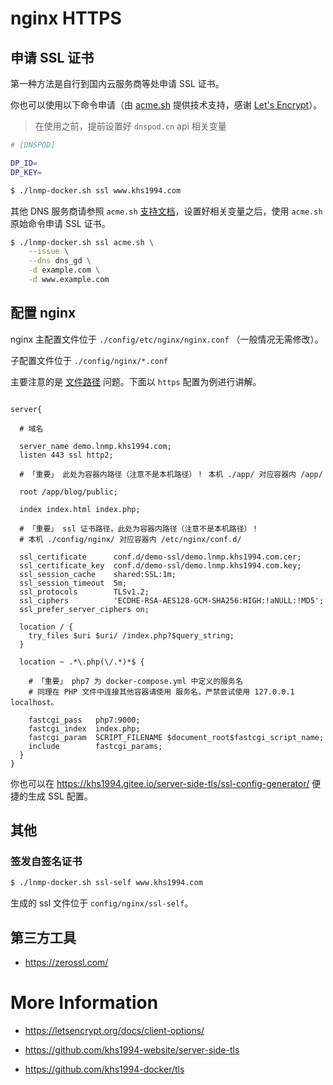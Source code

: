 # nginx HTTPS

## 申请 SSL 证书

第一种方法是自行到国内云服务商等处申请 SSL 证书。

你也可以使用以下命令申请（由 [acme.sh](https://github.com/Neilpang/acme.sh) 提供技术支持，感谢 [Let's Encrypt](https://letsencrypt.org/)）。

>在使用之前，提前设置好 `dnspod.cn` api 相关变量

```bash
# [DNSPOD]

DP_ID=
DP_KEY=
```

```bash
$ ./lnmp-docker.sh ssl www.khs1994.com
```

其他 DNS 服务商请参照 `acme.sh` [支持文档](https://github.com/Neilpang/acme.sh/tree/master/dnsapi)，设置好相关变量之后，使用 `acme.sh` 原始命令申请 SSL 证书。

```bash
$ ./lnmp-docker.sh ssl acme.sh \
    --issue \
    --dns dns_gd \
    -d example.com \
    -d www.example.com
```

## 配置 nginx

nginx 主配置文件位于 `./config/etc/nginx/nginx.conf` （一般情况无需修改）。

子配置文件位于 `./config/nginx/*.conf`

主要注意的是 [文件路径](path.md) 问题。下面以 `https` 配置为例进行讲解。

```nginx

server{

  # 域名

  server_name demo.lnmp.khs1994.com;
  listen 443 ssl http2;

  # 「重要」 此处为容器内路径（注意不是本机路径）！ 本机 ./app/ 对应容器内 /app/

  root /app/blog/public;

  index index.html index.php;

  # 「重要」 ssl 证书路径，此处为容器内路径（注意不是本机路径）！
  # 本机 ./config/nginx/ 对应容器内 /etc/nginx/conf.d/

  ssl_certificate      conf.d/demo-ssl/demo.lnmp.khs1994.com.cer;
  ssl_certificate_key  conf.d/demo-ssl/demo.lnmp.khs1994.com.key;
  ssl_session_cache    shared:SSL:1m;
  ssl_session_timeout  5m;
  ssl_protocols        TLSv1.2;
  ssl_ciphers          'ECDHE-RSA-AES128-GCM-SHA256:HIGH:!aNULL:!MD5';
  ssl_prefer_server_ciphers on;

  location / {
    try_files $uri $uri/ /index.php?$query_string;
  }

  location ~ .*\.php(\/.*)*$ {

    # 「重要」 php7 为 docker-compose.yml 中定义的服务名
    # 同理在 PHP 文件中连接其他容器请使用 服务名，严禁尝试使用 127.0.0.1 localhost。

    fastcgi_pass   php7:9000;
    fastcgi_index  index.php;
    fastcgi_param  SCRIPT_FILENAME $document_root$fastcgi_script_name;
    include        fastcgi_params;
  }
}
```

你也可以在 https://khs1994.gitee.io/server-side-tls/ssl-config-generator/ 便捷的生成 SSL 配置。

## 其他

### 签发自签名证书

```bash
$ ./lnmp-docker.sh ssl-self www.khs1994.com
```

生成的 ssl 文件位于 `config/nginx/ssl-self`。

## 第三方工具

* https://zerossl.com/

# More Information

* https://letsencrypt.org/docs/client-options/

* https://github.com/khs1994-website/server-side-tls

* https://github.com/khs1994-docker/tls
